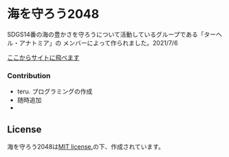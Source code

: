 # 海を守ろう2048
SDGS14番の海の豊かさを守ろうについて活動しているグループである「ターヘル・アナトミア」の
メンバーによって作られました。2021/7/6

 [ここからサイトに飛べます](http://gabrielecirulli.github.io/2048/)

### Contribution

 - teru. プログラミングの作成
 - 随時追加
 - 

## License
海を守ろう2048は[MIT license.](https://github.com/gabrielecirulli/2048/blob/master/LICENSE.txt)の下、作成されています。


